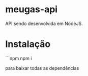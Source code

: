 # meugas-api
  
  API sendo desenvolvida em NodeJS.
  
# Instalação
  
  ´´´npm
  npm i 
  
  para baixar todas as dependências
